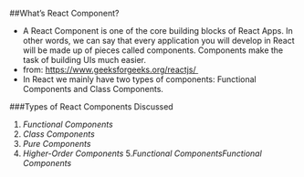 ##What’s React Component?
  - A React Component is one of the core building blocks of React Apps. In other words, we can say that every application you will develop in React will be made up of pieces called components. Components make the task of building UIs much easier.
  - from: https://www.geeksforgeeks.org/reactjs/ 
  - In React we mainly have two types of components: Functional Components and Class Components.
 
 ###Types of React Components Discussed
 1. *Functional Components*
 2. *Class Components*
 3. *Pure Components*
 4. *Higher-Order Components*
 5.*Functional ComponentsFunctional Components*
